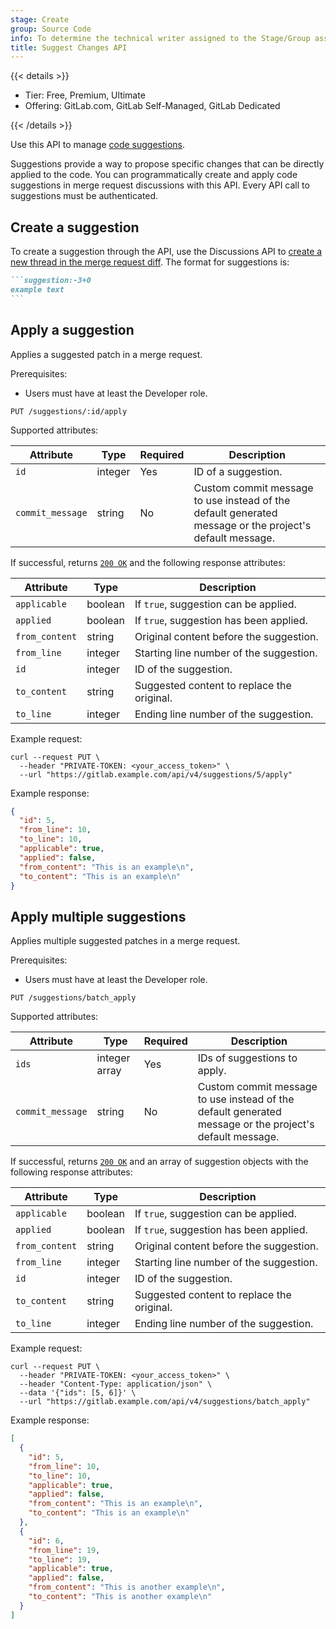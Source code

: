 ```yaml
---
stage: Create
group: Source Code
info: To determine the technical writer assigned to the Stage/Group associated with this page, see https://handbook.gitlab.com/handbook/product/ux/technical-writing/#assignments
title: Suggest Changes API
---
```


{{< details >}}

- Tier: Free, Premium, Ultimate
- Offering: GitLab.com, GitLab Self-Managed, GitLab Dedicated

{{< /details >}}

Use this API to manage [code suggestions](../user/project/merge_requests/reviews/suggestions.md).

Suggestions provide a way to propose specific changes that can be directly applied to the code.
You can programmatically create and apply code suggestions in merge request discussions with
this API. Every API call to suggestions must be authenticated.

## Create a suggestion

To create a suggestion through the API, use the Discussions API to
[create a new thread in the merge request diff](discussions.md#create-new-merge-request-thread).
The format for suggestions is:

````markdown
```suggestion:-3+0
example text
```
````

## Apply a suggestion

Applies a suggested patch in a merge request.

Prerequisites:

- Users must have at least the Developer role.

```plaintext
PUT /suggestions/:id/apply
```

Supported attributes:

| Attribute        | Type    | Required | Description |
|------------------|---------|----------|-------------|
| `id`             | integer | Yes      | ID of a suggestion. |
| `commit_message` | string  | No       | Custom commit message to use instead of the default generated message or the project's default message. |

If successful, returns [`200 OK`](rest/troubleshooting.md#status-codes) and the following
response attributes:

| Attribute      | Type    | Description |
|----------------|---------|-------------|
| `applicable`   | boolean | If `true`, suggestion can be applied. |
| `applied`      | boolean | If `true`, suggestion has been applied. |
| `from_content` | string  | Original content before the suggestion. |
| `from_line`    | integer | Starting line number of the suggestion. |
| `id`           | integer | ID of the suggestion. |
| `to_content`   | string  | Suggested content to replace the original. |
| `to_line`      | integer | Ending line number of the suggestion. |

Example request:

```shell
curl --request PUT \
  --header "PRIVATE-TOKEN: <your_access_token>" \
  --url "https://gitlab.example.com/api/v4/suggestions/5/apply"
```

Example response:

```json
{
  "id": 5,
  "from_line": 10,
  "to_line": 10,
  "applicable": true,
  "applied": false,
  "from_content": "This is an example\n",
  "to_content": "This is an example\n"
}
```

## Apply multiple suggestions

Applies multiple suggested patches in a merge request.

Prerequisites:

- Users must have at least the Developer role.

```plaintext
PUT /suggestions/batch_apply
```

Supported attributes:

| Attribute        | Type          | Required | Description |
|------------------|---------------|----------|-------------|
| `ids`            | integer array | Yes      | IDs of suggestions to apply. |
| `commit_message` | string        | No       | Custom commit message to use instead of the default generated message or the project's default message. |

If successful, returns [`200 OK`](rest/troubleshooting.md#status-codes) and an array of suggestion objects with the following
response attributes:

| Attribute      | Type    | Description |
|----------------|---------|-------------|
| `applicable`   | boolean | If `true`, suggestion can be applied. |
| `applied`      | boolean | If `true`, suggestion has been applied. |
| `from_content` | string  | Original content before the suggestion. |
| `from_line`    | integer | Starting line number of the suggestion. |
| `id`           | integer | ID of the suggestion. |
| `to_content`   | string  | Suggested content to replace the original. |
| `to_line`      | integer | Ending line number of the suggestion. |

Example request:

```shell
curl --request PUT \
  --header "PRIVATE-TOKEN: <your_access_token>" \
  --header "Content-Type: application/json" \
  --data '{"ids": [5, 6]}' \
  --url "https://gitlab.example.com/api/v4/suggestions/batch_apply"
```

Example response:

```json
[
  {
    "id": 5,
    "from_line": 10,
    "to_line": 10,
    "applicable": true,
    "applied": false,
    "from_content": "This is an example\n",
    "to_content": "This is an example\n"
  },
  {
    "id": 6,
    "from_line": 19,
    "to_line": 19,
    "applicable": true,
    "applied": false,
    "from_content": "This is another example\n",
    "to_content": "This is another example\n"
  }
]
```
